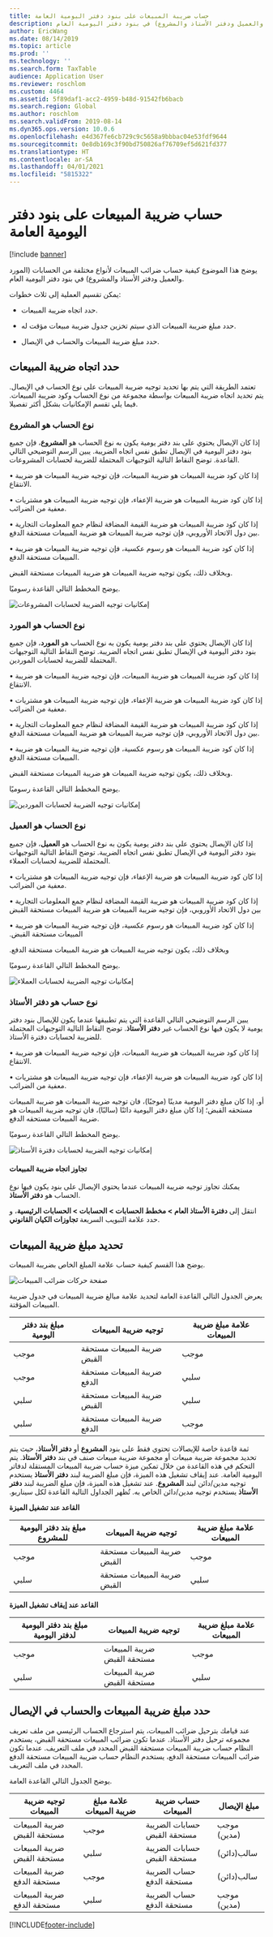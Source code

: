 ```yaml
---
title: حساب ضريبة المبيعات على بنود دفتر اليومية العامة
description: يوضح هذا الموضوع كيفية حساب ضرائب المبيعات لأنواع مختلفة من الحسابات (المورد والعميل ودفتر الأستاذ والمشروع) في بنود دفتر اليومية العام.
author: EricWang
ms.date: 08/14/2019
ms.topic: article
ms.prod: ''
ms.technology: ''
ms.search.form: TaxTable
audience: Application User
ms.reviewer: roschlom
ms.custom: 4464
ms.assetid: 5f89daf1-acc2-4959-b48d-91542fb6bacb
ms.search.region: Global
ms.author: roschlom
ms.search.validFrom: 2019-08-14
ms.dyn365.ops.version: 10.0.6
ms.openlocfilehash: e4d367fe6cb729c9c5658a9bbbac04e53fdf9644
ms.sourcegitcommit: 0e8db169c3f90bd750826af76709ef5d621fd377
ms.translationtype: HT
ms.contentlocale: ar-SA
ms.lasthandoff: 04/01/2021
ms.locfileid: "5815322"
---
```

# <a name="sales-tax-calculation-on-general-journal-lines"></a>حساب ضريبة المبيعات على بنود دفتر اليومية العامة
[!include [banner](../includes/banner.md)]

يوضح هذا الموضوع كيفية حساب ضرائب المبيعات لأنواع مختلفة من الحسابات (المورد والعميل ودفتر الأستاذ والمشروع) في بنود دفتر اليومية العام.

يمكن تقسيم العملية إلى ثلاث خطوات:

- حدد اتجاه ضريبة المبيعات.

- حدد مبلغ ضريبة المبيعات الذي سيتم تخزين جدول ضريبة مبيعات مؤقت له.

- حدد مبلغ ضريبة المبيعات والحساب في الإيصال.

## <a name="determine-the-sales-tax-direction"></a>حدد اتجاه ضريبة المبيعات

تعتمد الطريقة التي يتم بها تحديد توجيه ضريبة المبيعات على نوع الحساب في الإيصال. يتم تحديد اتجاه ضريبة المبيعات بواسطة مجموعة من نوع الحساب وكود ضريبة المبيعات. فيما يلي تقسم الإمكانيات بشكل أكثر تفصيلا. 

### <a name="account-type-is-project"></a>نوع الحساب هو المشروع

إذا كان الإيصال يحتوي على بند دفتر يومية يكون به نوع الحساب هو **المشروع**، فإن جميع بنود دفتر اليومية في الإيصال تطبق نفس اتجاه الضريبة. يبين الرسم التوضيحي التالي القاعدة. توضح النقاط التالية التوجيهات المحتملة للضريبة لحسابات المشروعات.

•   إذا كان كود ضريبة المبيعات هو ضريبة المبيعات، فإن توجيه ضريبة المبيعات هو ضريبة الانتقاع.

•   إذا كان كود ضريبة المبيعات هو ضريبة الإعفاء، فإن توجيه ضريبة المبيعات هو ‏‫مشتريات معفية من الضرائب‬.

•   إذا كان كود ضريبة المبيعات هو ضريبة القيمة المضافة لنظام جمع المعلومات التجارية بين دول الاتحاد الأوروبي، فإن توجيه ضريبة المبيعات هو ‏‫ضريبة المبيعات مستحقة الدفع‬.

•   إذا كان كود ضريبة المبيعات هو رسوم عكسية‬، فإن توجيه ضريبة المبيعات هو ‏‫ضريبة المبيعات مستحقة الدفع‬.

وبخلاف ذلك، يكون توجيه ضريبة المبيعات هو ‏‫ضريبة المبيعات مستحقة القبض‬.

يوضح المخطط التالي القاعدة رسوميًا.

![إمكانيات توجيه الضريبة لحسابات المشروعات](media/Sales-Tax-Direction-Vendor.jpg)

### <a name="account-type-is-vendor"></a>نوع الحساب هو المورد

إذا كان الإيصال يحتوي على بند دفتر يومية يكون به نوع الحساب هو **المورد**، فإن جميع بنود دفتر اليومية في الإيصال تطبق نفس اتجاه الضريبة. توضح النقاط التالية التوجيهات المحتملة للضريبة لحسابات الموردين. 

•   إذا كان كود ضريبة المبيعات هو ضريبة المبيعات، فإن توجيه ضريبة المبيعات هو ضريبة الانتقاع.

•   إذا كان كود ضريبة المبيعات هو ضريبة الإعفاء، فإن توجيه ضريبة المبيعات هو ‏‫مشتريات معفية من الضرائب‬.

•   إذا كان كود ضريبة المبيعات هو ضريبة القيمة المضافة لنظام جمع المعلومات التجارية بين دول الاتحاد الأوروبي، فإن توجيه ضريبة المبيعات هو ‏‫ضريبة المبيعات مستحقة الدفع‬.

•   إذا كان كود ضريبة المبيعات هو رسوم عكسية‬، فإن توجيه ضريبة المبيعات هو ‏‫ضريبة المبيعات مستحقة الدفع‬.

وبخلاف ذلك، يكون توجيه ضريبة المبيعات هو ‏‫ضريبة المبيعات مستحقة القبض‬.

يوضح المخطط التالي القاعدة رسوميًا.

![إمكانيات توجيه الضريبة لحسابات الموردين](media/Sales-Tax-Direction-Vendor.jpg)

### <a name="account-type-is-customer"></a>نوع الحساب هو العميل

إذا كان الإيصال يحتوي على بند دفتر يومية يكون به نوع الحساب هو **العميل**، فإن جميع بنود دفتر اليومية في الإيصال تطبق نفس اتجاه الضريبة. توضح النقاط التالية التوجيهات المحتملة للضريبة لحسابات العملاء.

•   إذا كان كود ضريبة المبيعات هو ضريبة الإعفاء، فإن توجيه ضريبة المبيعات هو ‏‫مشتريات معفية من الضرائب‬.

•   إذا كان كود ضريبة المبيعات هو ضريبة القيمة المضافة لنظام جمع المعلومات التجارية بين دول الاتحاد الأوروبي، فإن توجيه ضريبة المبيعات هو ‏‫‏‫ضريبة المبيعات مستحقة القبض‬

•   إذا كان كود ضريبة المبيعات هو رسوم عكسية‬، فإن توجيه ضريبة المبيعات هو ‏‫ضريبة المبيعات مستحقة القبض.

وبخلاف ذلك، يكون توجيه ضريبة المبيعات هو ‏‫ضريبة المبيعات مستحقة الدفع.

يوضح المخطط التالي القاعدة رسوميًا.

![إمكانيات توجيه الضريبة لحسابات العملاء](media/Sales-Tax-Direction-Customer.jpg)

### <a name="account-type-is-ledger"></a>نوع حساب هو دفتر الأستاذ

يبين الرسم التوضيحي التالي القاعدة التي يتم تطبيقها عندما يكون للإيصال بنود دفتر يومية لا يكون فيها نوع الحساب غير **دفتر الأستاذ**. توضح النقاط التالية التوجيهات المحتملة للضريبة لحسابات دفترة الأستاذ.

•   إذا كان كود ضريبة المبيعات هو ضريبة المبيعات، فإن توجيه ضريبة المبيعات هو ضريبة الانتقاع.

•   إذا كان كود ضريبة المبيعات هو ضريبة الإعفاء، فإن توجيه ضريبة المبيعات هو ‏‫مشتريات معفية من الضرائب‬.

أو، إذا كان مبلغ دفتر اليومية مدينًا (موجبًا)، فان توجيه ضريبة المبيعات هو ضريبة المبيعات مستحقه القبض؛ إذا كان مبلغ دفتر اليومية دائنًا (سالبًا)، فان توجيه ضريبة المبيعات هو ضريبة المبيعات مستحقه الدفع.

يوضح المخطط التالي القاعدة رسوميًا.

![إمكانيات توجيه الضريبة لحسابات دفترة الأستاذ](media/Sales-Tax-Direction-Ledger.jpg)

#### <a name="override-the-sales-tax-direction"></a>تجاوز اتجاه ضريبة المبيعات

يمكنك تجاوز توجيه ضريبة المبيعات عندما يحتوي الإيصال على بنود يكون فيها نوع الحساب هو **دفتر الأستاذ**.

انتقل إلى **دفترة الأستاذ العام \> ‏‫مخطط الحسابات‬ \> الحسابات \> الحسابات الرئيسية**، و حدد علامة التبويب السريعة‬ **‏‫تجاوزات الكيان القانوني‬**.

## <a name="determine-the-sales-tax-amount"></a>تحديد مبلغ ضريبة المبيعات

يوضح هذا القسم كيفية حساب علامة المبلغ الخاص بضريبة المبيعات.

![صفحة حركات ضرائب المبيعات](media/sales-tax-amount-sign.jpg)

يعرض الجدول التالي القاعدة العامة لتحديد علامة مبالغ ضريبة المبيعات في جدول ضريبة المبيعات المؤقتة.

| مبلغ بند دفتر اليومية | توجيه ضريبة المبيعات  | علامة مبلغ ضريبة المبيعات |
|---------------------|----------------------|-----------------------|
| موجب            | ضريبة المبيعات مستحقة القبض | موجب              |
| موجب            | ضريبة المبيعات مستحقة الدفع    | سلبي              |
| سلبي            | ضريبة المبيعات مستحقة القبض | سلبي              |
| سلبي            | ضريبة المبيعات مستحقة الدفع    | موجب              |

ثمة قاعدة خاصة للإيصالات تحتوي فقط على بنود **المشروع** أو **دفتر الأستاذ**، حيث يتم تحديد مجموعة ضريبة مبيعات أو مجموعة ضريبة مبيعات صنف في بند **دفتر الأستاذ**. يتم التحكم في هذه القاعدة من خلال تمكين ميزة حساب ضريبة المبيعات المستقلة لدفاتر اليومية العامة. عند إيقاف تشغيل هذه الميزة، فإن مبلغ الضريبة لبند **دفتر الأستاذ** يستخدم توجيه ‏‫مدين/دائن لبند **المشروع**. عند تشغيل هذه الميزة، فإن مبلغ الضريبة لبند **دفتر الأستاذ** يستخدم توجيه ‏‫مدين/دائن الخاص به. تُظهر الجداول التالية القاعدة لكل سيناريو. 

**القاعد عند تشغيل الميزة**

| مبلغ بند دفتر اليومية للمشروع | توجيه ضريبة المبيعات  | علامة مبلغ ضريبة المبيعات |
|--------------------------------|----------------------|-----------------------|
| موجب                       | ضريبة المبيعات مستحقة القبض | موجب              |
| سلبي                       | ضريبة المبيعات مستحقة القبض | سلبي              |

**القاعد عند إيقاف تشغيل الميزة**

| مبلغ بند دفتر اليومية لدفتر اليومية  | توجيه ضريبة المبيعات  | علامة مبلغ ضريبة المبيعات |
|--------------------------------|----------------------|-----------------------|
| موجب                       | ضريبة المبيعات مستحقة القبض | موجب              |
| سلبي                       | ضريبة المبيعات مستحقة القبض | سلبي              |

## <a name="determine-the-sales-tax-amount-and-account-on-the-voucher"></a>حدد مبلغ ضريبة المبيعات والحساب في الإيصال

عند قيامك بترحيل ضرائب المبيعات، يتم استرجاع الحساب الرئيسي من ملف تعريف مجموعه ترحيل دفتر الأستاذ. عندما تكون ضرائب المبيعات مستحقة القبض، يستخدم النظام حساب ضريبة المبيعات مستحقة القبض المحدد في ملف التعريف. عندما تكون ضرائب المبيعات مستحقة الدفع، يستخدم النظام حساب ضريبة المبيعات مستحقة الدفع المحدد في ملف التعريف.

يوضح الجدول التالي القاعدة العامة.

| توجيه ضريبة المبيعات  | علامة مبلغ ضريبة المبيعات | حساب ضريبة المبيعات      | مبلغ الإيصال |
|----------------------|-----------------------|------------------------|-------------------|
| ضريبة المبيعات مستحقة القبض | موجب              | حسابات الضريبة مستحقة القبض | موجب (مدين)  |
| ضريبة المبيعات مستحقة القبض | سلبي              | حسابات الضريبة مستحقة القبض | سالب(دائن)  |
| ضريبة المبيعات مستحقة الدفع    | موجب              | حساب الضريبة مستحقة الدفع    | سالب(دائن)  |
| ضريبة المبيعات مستحقة الدفع    | سلبي              | حساب الضريبة مستحقة الدفع    | موجب (مدين)  |


[!INCLUDE[footer-include](../../includes/footer-banner.md)]